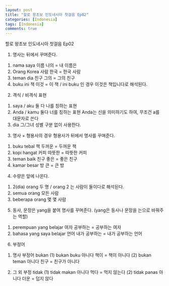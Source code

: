 ```yaml
---
layout: post
title: "할로 왕초보 인도네시아 첫걸음 Ep02"
categories: [Indonesia]
tags: [Indonesia]
comments: true
---
```


할로 왕초보 인도네시아 첫걸음 Ep02

1. 명사는 뒤에서 꾸며준다. 
1) nama saya 이름 나의 = 내 이름은 
2) Orang Korea 사람 한국 = 한국 사람 
3) teman dia 친구 그의 = 그의 친구
4) buku ini 책 이것 = 이 책 / ini buku 인 경우 이것은 책입니다로 해석된다. 

2. 격식 / 비격식 표현 
1) saya / aku 둘 다 나를 칭하는 표현
2) Anda / kamu 둘다 너를 칭하는 표현 Anda는 신을 의미하기도 하여, 무조건 a를 대문자로 쓴다
3) dia 그/그녀 성별 구분 없이 사용한다. 

3. 명사 + 형용사의 경우 형용사가 뒤에서 명사를 꾸며준다. 
1) buku tebal 책 두꺼운 = 두꺼운 책 
2) kopi hangat 커피 따뜻한 = 따뜻한 커피 
3) teman baik 친구 좋은 = 좋은 친구 
4) kamar besar 방 큰 = 큰 방 

4. 수량은 앞에 나온다. 
1) 2(dia) orang 두 명 / orang 2 는 사람이 둘이다로 해석된다. 
2) semua orang 모든 사람 
3) beberapa orang 몇 몇 사람 

5. 동사, 문장은 yang을 붙여 명사를 꾸며준다.
(yang은 동사나 문장을 는으로 바꿔주는 역할)
1) perempuan yang belajar 여자 공부하는 = 공부하는 여자
2) bahasa yang saya belajar 언어 내가 공부하는 = 내가 공부하는 언어 

6. 부정어 
1) 명사 부정어 bukan
(1) bukan buku 아니다 책이 = 책이 아니다 
(2) bukan teman 아니다 친구 = 친구가 아니다 

2) 그 외 부정 tidak 
(1) tidak makan 아니다 먹다 = 먹지 않는다
(2) tidak panas 아니다 더운 = 덥지 않다 

